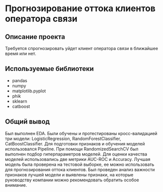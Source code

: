 # Прогнозирование оттока клиентов оператора связи
## Описание проекта
Требуется спрогнозировать уйдет клиент оператора связи в ближайшее время или нет.

## Используемые библиотеки
- pandas
- numpy
- matplotlib.pyplot
- phik
- sklearn
- catboost

## Общий вывод
Был выполнен EDA. Были обучены и протестированы кросс-валидацией три модели: LogisticRegression, RandomForestClassifier, CatBoostClassifier. Для подготовки признаков и обучения моделей использовался Pipeline. При помощи RandomizedSearchCV был выполнен подбор гиперпараметров моделей. Для оценки качества моделей использовались две метрики AUC-ROC и Accuracy. Лучшая модель была проверена на тестовой выборке, ее можно использовать для прогнозирования оттока клиентов. Был проведен анализ важности признаков лучшей модели и выявлены признаки, на которые руководству компании можно рекомендовать обратить особое внимание.
